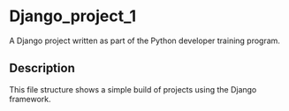 # Django_project_1
A Django project written as part of the Python developer training program.
## Description
This file structure shows a simple build of projects using the Django framework.